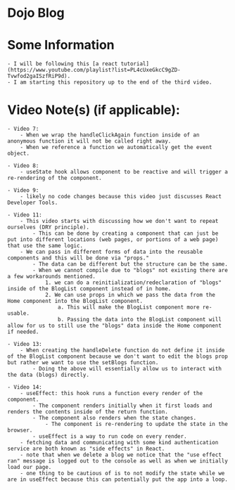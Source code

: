 # Dojo Blog

# Some Information

    - I will be following this [a react tutorial](https://www.youtube.com/playlist?list=PL4cUxeGkcC9gZD-Tvwfod2gaISzfRiP9d).
    - I am starting this repository up to the end of the third video.

# Video Note(s) (if applicable):

    - Video 7:
        - When we wrap the handleClickAgain function inside of an anonymous function it will not be called right away.
        - When we reference a function we automatically get the event object.

    - Video 8:
        - useState hook allows component to be reactive and will trigger a re-rendering of the component.

    - Video 9:
        - likely no code changes because this video just discusses React Developer Tools.

    - Video 11:
        - This video starts with discussing how we don't want to repeat ourselves (DRY principle).
            - This can be done by creating a component that can just be put into different locations (web pages, or portions of a web page) that use the same logic.
        - We can pass in different forms of data into the reusable components and this will be done via "props."
            - The data can be different but the structure can be the same.
            - When we cannot compile due to "blogs" not existing there are a few workarounds mentioned.
                1. we can do a reinitialization/redeclaration of "blogs" inside of the BlogList component instead of in home.
                2. We can use props in which we pass the data from the Home component into the BlogList component.
                    a. This will make the BlogList component more re-usable.
                    b. Passing the data into the BlogList component will allow for us to still use the "blogs" data inside the Home component if needed.

    - Video 13:
        - When creating the handleDelete function do not define it inside of the BlogList component because we don't want to edit the blogs prop but rather we want to use the setBlogs function.
            - Doing the above will essentially allow us to interact with the data (blogs) directly.

    - Video 14:
        - useEffect: this hook runs a function every render of the component.
            - The component renders initially when it first loads and renders the contents inside of the return function.
            - The component also renders when the state changes.
                - The component is re-rendering to update the state in the browser.
            - useEffect is a way to run code on every render.
        - fetching data and communicating with some kind authentication service are both known as "side effects" in React.
        - note that when we delete a blog we notice that the "use effect ran" message is logged out to the console as well as when we initially load our page.
        - one thing to be cautious of is to not modify the state while we are in useEffect because this can potentially put the app into a loop.